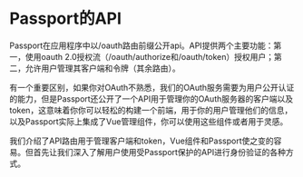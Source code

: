 # Passport的API

Passport在应用程序中以/oauth路由前缀公开api。API提供两个主要功能：第一，使用oauth 2.0授权流（/oauth/authorize和/oauth/token）授权用户；第二，允许用户管理其客户端和令牌（其余路由）。

有一个重要区别，如果你对OAuth不熟悉，我们的OAuth服务需要为用户公开认证的能力，但是Passport还公开了一个API用于管理你的OAuth服务器的客户端以及token，这意味着你你可以轻松的构建一个前端，用于你的用户管理他们的信息，以及Passport实际上集成了Vue管理组件，你可以使用这些组件或者用于灵感。

我们介绍了API路由用于管理客户端和token，Vue组件和Passport使之变的容易。但首先让我们深入了解用户使用受Passport保护的API进行身份验证的各种方式。



